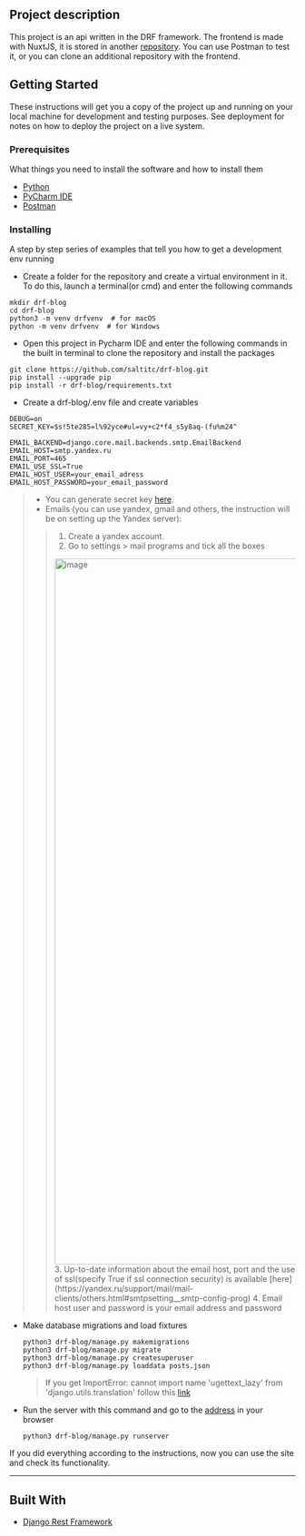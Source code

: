 
## Project description

This project is an api written in the DRF framework. 
The frontend is made with NuxtJS, it is stored in another [repository](https://github.com/saltitc/nuxtjs_ff). 
You can use Postman to test it, or you can clone an additional repository with the frontend.

## Getting Started

These instructions will get you a copy of the project up and running on your local machine for development and testing purposes. See deployment for notes on how to deploy the project on a live system.

### Prerequisites

What things you need to install the software and how to install them


+ [Python](https://www.python.org/downloads/)
+ [PyCharm IDE](https://www.jetbrains.com/ru-ru/pycharm/download/?section=windows)
+ [Postman](https://www.postman.com/downloads/)


### Installing

A step by step series of examples that tell you how to get a development env running

+ Create a folder for the repository and create a virtual environment in it. To do this, launch a terminal(or cmd) and enter the following commands
```
mkdir drf-blog
cd drf-blog
python3 -m venv drfvenv  # for macOS
python -m venv drfvenv  # for Windows
```
+ Open this project in Pycharm IDE and enter the following commands in the built in terminal to clone the repository and install the packages
```
git clone https://github.com/saltitc/drf-blog.git
pip install --upgrade pip
pip install -r drf-blog/requirements.txt
```
+ Create a drf-blog/.env file and create variables
```
DEBUG=on
SECRET_KEY=$s!5te285=l%92yce#ul=vy+c2*f4_s5y8aq-(fu%m24^

EMAIL_BACKEND=django.core.mail.backends.smtp.EmailBackend
EMAIL_HOST=smtp.yandex.ru
EMAIL_PORT=465
EMAIL_USE_SSL=True
EMAIL_HOST_USER=your_email_adress
EMAIL_HOST_PASSWORD=your_email_password
```
> + You can generate secret key [here](https://djecrety.ir).
> + Emails (you can use yandex, gmail and others, the instruction will be on setting up the Yandex server):
>>   1. Create a yandex account.
>>   2. Go to settings > mail programs and tick all the boxes
>>    <img width="1244" alt="image" src="https://github.com/saltitc/booking/assets/114296895/6e1723e5-8afc-48ae-a7ce-afc9bbae50f5">
>>   3. Up-to-date information about the email host, port and the use of ssl(specify True if ssl connection security) is available [here](https://yandex.ru/support/mail/mail-clients/others.html#smtpsetting__smtp-config-prog)
>>   4. Email host user and password is your email address and password


+ Make database migrations and load fixtures
  ```
  python3 drf-blog/manage.py makemigrations
  python3 drf-blog/manage.py migrate
  python3 drf-blog/manage.py createsuperuser
  python3 drf-blog/manage.py loaddata posts.json
  ```
  > If you get ImportError: cannot import name 'ugettext_lazy' from 'django.utils.translation'
  follow this [link](https://forum.djangoproject.com/t/importerror-cannot-import-name-ugettext-lazy-from-django-utils-translation/10943)

+ Run the server with this command and go to the [address](http://127.0.0.1:8000/) in your browser
  ```
  python3 drf-blog/manage.py runserver
  ```

If you did everything according to the instructions, now you can use the site and check its functionality.
___

## Built With

* [Django Rest Framework](https://www.django-rest-framework.org)
